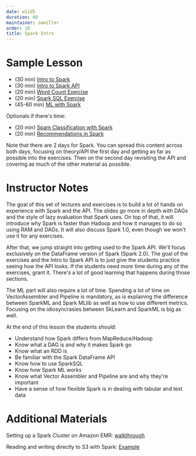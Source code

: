 ```yaml
---
date: w11d5
duration: 60
maintainer: zwmiller
order: 10
title: Spark Intro
---
```


# Sample Lesson

* (30 min) [Intro to Spark](../spark-intro/intro_to_spark.pptx)
* (30 min) [Intro to Spark API](../pyspark-lab/intro_to_spark_api.ipynb)
* (20 min) [Word Count Exercise](../pyspark-lab/word_count_exercise.ipynb)
* (20 min) [Spark SQL Exercise](../pyspark-lab/airline_delays_sparksql_exercise.ipynb)
* (45-60 min) [ML with Spark](../pyspark-lab/machine_learning_with_spark.ipynb)

Optionals if there's time:

* (20 min) [Spam Classification with
Spark](../pyspark-lab/spam_classification_with_spark.ipynb)
* (20 min) [Recommendations in Spark](../pyspark-lab/spark_recommendation_systems.ipynb)

Note that there are 2 days for Spark. You can spread this content across both days, focusing on
theory/API the first day and getting as far as possible into the exercises. Then on the second
day revisiting the API and covering as much of the other material as possible.


# Instructor Notes

The goal of this set of lectures and exercises is to build a lot of hands on
experience with Spark and the API. The slides go more in depth with DAGs and
the style of lazy evaluation that Spark uses. On top of that, it will
introduce why Spark is faster than Hadoop and how it manages to do so using
RAM and DAGs. It will also discuss Spark 1.0, even though we won't use it for
any exercises.

After that, we jump straight into getting used to the Spark API. We'll focus
exclusively on the DataFrame version of Spark (Spark 2.0). The goal of the
exercises and the Intro to Spark API is to just give the students practice
seeing how the API looks. If the students need more time during any of the
exercises, grant it. There's a lot of good learning that happens during those
sections.

The ML part will also require a lot of time. Spending a lot of time on
VectorAssembler and Pipeline is mandatory, as is explaining the difference
between SparkML and Spark MLlib as well as how to use different metrics.
Focusing on the idiosyncrasies between SkLearn and SparkML is big as well.

At the end of this lesson the students should:

* Understand how Spark differs from MapReduce/Hadoop
* Know what a DAG is and why it makes Spark go
* Know what an RDD is
* Be familiar with the Spark DataFrame API
* Know how to use SparkSQL
* Know how Spark ML works
* Know what Vector Assembler and Pipeline are and why they're important
* Have a sense of how flexible Spark is in dealing with tabular and text data

# Additional Materials

Setting up a Spark Cluster on Amazon EMR:
[walkthrough](setting_up_EMR_spark.md)

Reading and writing directly to S3 with Spark:
[Example](linking_spark_to_s3.ipynb)
